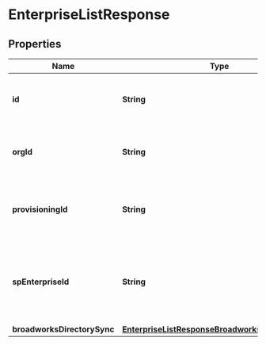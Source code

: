 <!--  Copyright 2025 Cisco Systems Inc.

Permission is hereby granted, free of charge, to any person obtaining a copy
of this software and associated documentation files (the "Software"), to deal
in the Software without restriction, including without limitation the rights
to use, copy, modify, merge, publish, distribute, sublicense, and/or sell
copies of the Software, and to permit persons to whom the Software is
furnished to do so, subject to the following conditions:

The above copyright notice and this permission notice shall be included in
all copies or substantial portions of the Software.

THE SOFTWARE IS PROVIDED "AS IS", WITHOUT WARRANTY OF ANY KIND, EXPRESS OR
IMPLIED, INCLUDING BUT NOT LIMITED TO THE WARRANTIES OF MERCHANTABILITY,
FITNESS FOR A PARTICULAR PURPOSE AND NONINFRINGEMENT. IN NO EVENT SHALL THE
AUTHORS OR COPYRIGHT HOLDERS BE LIABLE FOR ANY CLAIM, DAMAGES OR OTHER
LIABILITY, WHETHER IN AN ACTION OF CONTRACT, TORT OR OTHERWISE, ARISING FROM,
OUT OF OR IN CONNECTION WITH THE SOFTWARE OR THE USE OR OTHER DEALINGS IN
THE SOFTWARE.-->


# EnterpriseListResponse


## Properties

| Name | Type | Description | Notes |
|------------ | ------------- | ------------- | -------------|
|**id** | **String** | A unique Cisco identifier for the enterprise. |  [optional] |
|**orgId** | **String** | The Organization ID of the enterprise on Webex. |  [optional] |
|**provisioningId** | **String** | The Provisioning ID associated with the enterprise. |  [optional] |
|**spEnterpriseId** | **String** | The Service Provider supplied unique identifier for the subscriber&#39;s enterprise. |  [optional] |
|**broadworksDirectorySync** | [**EnterpriseListResponseBroadworksDirectorySync**](EnterpriseListResponseBroadworksDirectorySync.md) |  |  [optional] |



